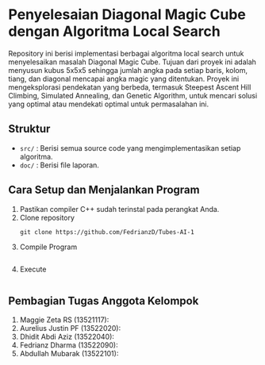 # Penyelesaian Diagonal Magic Cube dengan Algoritma Local Search
Repository ini berisi implementasi berbagai algoritma local search untuk menyelesaikan masalah Diagonal Magic Cube. Tujuan dari proyek ini adalah menyusun kubus 5x5x5 sehingga jumlah angka pada setiap baris, kolom, tiang, dan diagonal mencapai angka magic yang ditentukan. Proyek ini mengeksplorasi pendekatan yang berbeda, termasuk Steepest Ascent Hill Climbing, Simulated Annealing, dan Genetic Algorithm, untuk mencari solusi yang optimal atau mendekati optimal untuk permasalahan ini.

## Struktur
- `src/` : Berisi semua source code yang mengimplementasikan setiap algoritma.
- `doc/` : Berisi file laporan.

## Cara Setup dan Menjalankan Program
1. Pastikan compiler C++ sudah terinstal pada perangkat Anda.
2. Clone repository
   ```
   git clone https://github.com/FedrianzD/Tubes-AI-1
   ```
3. Compile Program
   ```
   
   ```
4. Execute
   ```
   
   ```

## Pembagian Tugas Anggota Kelompok
1. Maggie Zeta RS (13521117): 
2. Aurelius Justin PF (13522020): 
3. Dhidit Abdi Aziz (13522040): 
4. Fedrianz Dharma (13522090): 
5. Abdullah Mubarak (13522101):
